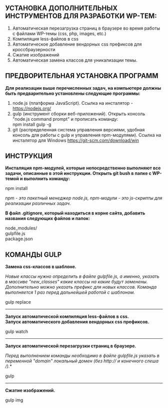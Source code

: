 ## УСТАНОВКА ДОПОЛНИТЕЛЬНЫХ ИНСТРУМЕНТОВ ДЛЯ РАЗРАБОТКИ WP-ТЕМ:
1. Автоматическая перезагрузка страниц в браузере во время работы с файлами WP-темы (css, php, images, etc.)
2. Компиляция less-файлов в css
3. Автоматическое добавление вендорных css префиксов для кроссбраузерности
4. Сжатие изображений
5. Автоматическая замена классов для уникализации темы.

## ПРЕДВОРИТЕЛЬНАЯ УСТАНОВКА ПРОГРАММ
**Для реализации выше перечисленных задач, на компьютере должны быть предварительно установлены следующие программы:**  

1. node.js (платформа JavaScript). Ссылка на инсталятор - https://nodejs.org/
2. gulp (инструмент сборки веб-приложений). Открыть консоль "node.js command prompt" и прописать команду:  
npm install gulp -g
3. git (распределенная система управления версиями, удобная консоль для работы с gulp и управления npm-модулями). Ссылка на инсталятор для Windows https://git-scm.com/download/win

## ИНСТРУКЦИЯ
**Инсталяция npm-модулей, которые непосредственно выполняют все задачи, описанные в этой инструкции. Открыть git bush в папке с WP-темой и выполнить команду:**

npm install

*npm - это пакетный менеджер node.js, npm-модули - это js-скрипты для реализации различных задач.*

**В файл .gitignore, который находиться в корне сайта, добавить названия следующих файлов и папок:**  

node_modules/  
gulpfile.js  
package.json  


## КОМАНДЫ GULP
**Замена css-классов в шаблоне.**

*Новые классы нужно определить в файле gulpfile.js, а именно, указать в массиве "new_classes" какие классы на какие будут заменены. Дополнительно можно указать префикс для новых классов. Команда выполняется 1 раз перед дальнейшей работой с шаблоном.*

gulp replace

***

**Запуск автоматической компиляция less-файлов в css.**  
**Запуск автоматического добавления вендорных css префиксов.**

gulp watch

***

**Запуск автоматической перезагрузки страниц в браузере.**   

*Перед выполнением команды необходимо в файле gulpfile.js указать в переменной "domain" локальный домен (без http:// и конечного слеша /).**

gulp

***

**Сжатие изображений.**

gulp img
